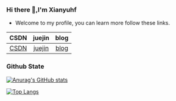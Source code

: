 ### Hi there 👋,I'm Xianyuhf  

* Welcome to my profile, you can learn more follow these links.

|                             CSDN                             |                      juejin                       |                blog                 |
| :----------------------------------------------------------: | :-----------------------------------------------: | :---------------------------------: |
| [CSDN](https://blog.csdn.net/qq_36360979?spm=1000.2115.3001.5343) | [juejin](https://juejin.cn/user/2375364102856942) | [blog](https://xianyuhf.github.io/) |

### Github State

[<img src="https://github-readme-stats.vercel.app/api?username=xianyuhf&count_private=true&show_icons=true&theme=buefy" alt="Anurag's GitHub stats"  />](https://github.com/anuraghazra/github-readme-stats)

[<img src="https://github-readme-stats.vercel.app/api/top-langs/?username=xianyuhf&layout=compact&theme=buefy&count_private=true&card_width=300" alt="Top Langs" style="zoom:;" />](https://github.com/anuraghazra/github-readme-stats)





<!--
**xianyuhf/xianyuhf** is a ✨ _special_ ✨ repository because its `README.md` (this file) appears on your GitHub profile.

Here are some ideas to get you started:

- 🔭 I’m currently working on ...
- 🌱 I’m currently learning ...
- 👯 I’m looking to collaborate on ...
- 🤔 I’m looking for help with ...
- 💬 Ask me about ...
- 📫 How to reach me: ...
- 😄 Pronouns: ...
- ⚡ Fun fact: ...
-->
